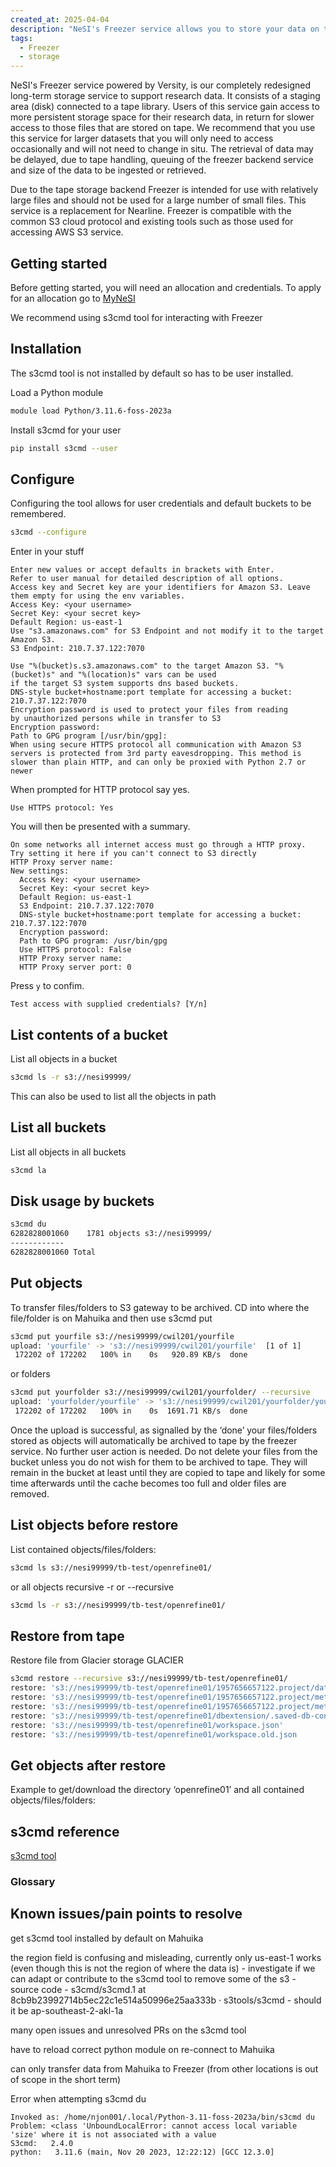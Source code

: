 ```yaml
---
created_at: 2025-04-04
description: "NeSI's Freezer service allows you to store your data on tape for long term storage."
tags: 
  - Freezer
  - storage
---
```


NeSI's Freezer service  powered by Versity, is our completely redesigned long-term storage service to support research data. It consists of a staging area (disk) connected to a tape library. Users of this service gain access to more persistent storage space for their research data, in return for slower access to those files that are stored on tape. We recommend that you use this service for larger datasets that you will only need to access occasionally and will not need to change in situ. The retrieval of data may be delayed, due to tape handling, queuing of the freezer backend service and size of the data to be ingested or retrieved.

Due to the tape storage backend Freezer is intended for use with relatively large files and should not be used for a large number of small files. This service is a replacement for Nearline. Freezer is compatible with the common S3 cloud protocol and existing tools such as those used for accessing AWS S3 service.

## Getting started

Before getting started, you will need an allocation and credentials. To apply for an allocation go to [MyNeSI](https://my.nesi.org.nz/)

We recommend using s3cmd tool for interacting with Freezer

## Installation
The s3cmd tool is not installed by default so has to be user installed. 

Load a Python module

```sh
module load Python/3.11.6-foss-2023a
```

Install s3cmd for your user

```sh
pip install s3cmd --user
```

## Configure
Configuring the tool allows for user credentials and default buckets to be remembered.

```sh
s3cmd --configure
```

Enter in your stuff

```
Enter new values or accept defaults in brackets with Enter.
Refer to user manual for detailed description of all options.
Access key and Secret key are your identifiers for Amazon S3. Leave them empty for using the env variables.
Access Key: <your username> 
Secret Key: <your secret key>
Default Region: us-east-1
Use "s3.amazonaws.com" for S3 Endpoint and not modify it to the target Amazon S3.
S3 Endpoint: 210.7.37.122:7070
```

```
Use "%(bucket)s.s3.amazonaws.com" to the target Amazon S3. "%(bucket)s" and "%(location)s" vars can be used
if the target S3 system supports dns based buckets.
DNS-style bucket+hostname:port template for accessing a bucket: 210.7.37.122:7070
Encryption password is used to protect your files from reading
by unauthorized persons while in transfer to S3
Encryption password: 
Path to GPG program [/usr/bin/gpg]: 
When using secure HTTPS protocol all communication with Amazon S3
servers is protected from 3rd party eavesdropping. This method is
slower than plain HTTP, and can only be proxied with Python 2.7 or newer
```

When prompted for HTTP protocol say yes.

```
Use HTTPS protocol: Yes
```

You will then be presented with a summary.

```
On some networks all internet access must go through a HTTP proxy.
Try setting it here if you can't connect to S3 directly
HTTP Proxy server name: 
New settings:
  Access Key: <your username>
  Secret Key: <your secret key>
  Default Region: us-east-1
  S3 Endpoint: 210.7.37.122:7070
  DNS-style bucket+hostname:port template for accessing a bucket: 210.7.37.122:7070
  Encryption password: 
  Path to GPG program: /usr/bin/gpg
  Use HTTPS protocol: False
  HTTP Proxy server name: 
  HTTP Proxy server port: 0

```
Press `y` to confim.

```
Test access with supplied credentials? [Y/n]
```

## List contents of a bucket

List all objects in a bucket

```sh
s3cmd ls -r s3://nesi99999/
```

This can also be used to list all the objects in path

## List all buckets

List all objects in all buckets
```sh
s3cmd la
```

## Disk usage by buckets

```sh
s3cmd du
6282828001060    1781 objects s3://nesi99999/
------------
6282828001060 Total
```

## Put objects

To transfer files/folders to S3 gateway to be archived. CD into where the file/folder is on Mahuika and then use s3cmd put

```sh
s3cmd put yourfile s3://nesi99999/cwil201/yourfile
upload: 'yourfile' -> 's3://nesi99999/cwil201/yourfile'  [1 of 1]
 172202 of 172202   100% in    0s   920.89 KB/s  done
```

or folders

```sh
s3cmd put yourfolder s3://nesi99999/cwil201/yourfolder/ --recursive
upload: 'yourfolder/yourfile' -> 's3://nesi99999/cwil201/yourfolder/yourfolder/yourfile'  [1 of 1]
 172202 of 172202   100% in    0s  1691.71 KB/s  done
```

Once the upload is successful, as signalled by the ‘done’ your files/folders stored as objects will automatically be archived to tape by the freezer service. No further user action is needed. Do not delete your files from the bucket unless you do not wish for them to be archived to tape. They will remain in the bucket at least until they are copied to tape and likely for some time afterwards until the cache becomes too full and older files are removed.  

## List objects before restore

List contained objects/files/folders:

```sh
s3cmd ls s3://nesi99999/tb-test/openrefine01/
```

or all objects recursive -r or --recursive

```sh
s3cmd ls -r s3://nesi99999/tb-test/openrefine01/
```

## Restore from tape

Restore file from Glacier storage <StorageClass>GLACIER</StorageClass>

```sh
s3cmd restore --recursive s3://nesi99999/tb-test/openrefine01/ 
restore: 's3://nesi99999/tb-test/openrefine01/1957656657122.project/data.zip'
restore: 's3://nesi99999/tb-test/openrefine01/1957656657122.project/metadata.json'
restore: 's3://nesi99999/tb-test/openrefine01/1957656657122.project/metadata.old.json'
restore: 's3://nesi99999/tb-test/openrefine01/dbextension/.saved-db-connections.json'
restore: 's3://nesi99999/tb-test/openrefine01/workspace.json'
restore: 's3://nesi99999/tb-test/openrefine01/workspace.old.json
```

## Get objects after restore

Example to get/download the directory ‘openrefine01’ and all contained objects/files/folders:

## s3cmd reference

[s3cmd tool](https://s3tools.org/usage)

### Glossary

## Known issues/pain points to resolve

get s3cmd tool installed by default on Mahuika

the region field is confusing and misleading, currently only us-east-1 works (even though this is not the region of where the data is) - investigate if we can adapt or contribute to the s3cmd tool to remove some of the s3 - source code - s3cmd/s3cmd.1 at 8cb9b23992714b5ec22c1e514a50996e25aa333b · s3tools/s3cmd - should it be ap-southeast-2-akl-1a

many open issues and unresolved PRs on the s3cmd tool 

have to reload correct python module on re-connect to Mahuika

can only transfer data from Mahuika to Freezer (from other locations is out of scope in the short term)

Error when attempting s3cmd du
```
Invoked as: /home/njon001/.local/Python-3.11-foss-2023a/bin/s3cmd du
Problem: <class 'UnboundLocalError: cannot access local variable 'size' where it is not associated with a value
S3cmd:   2.4.0
python:   3.11.6 (main, Nov 20 2023, 12:22:12) [GCC 12.3.0]
```


